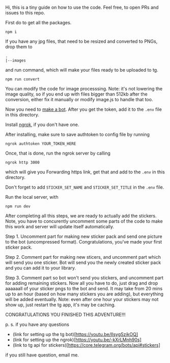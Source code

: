 Hi, this is a tiny guide on how to use the code. Feel free, to open PRs and issues to this repo.

First do to get all the packages.
```
npm i
```

If you have any jpg files, that need to be resized and converted to PNGs, drop them to
```
.
|--images
```
and run command, which will make your files ready to be uploaded to tg.
```
npm run convert
```
You can modify the code for image processsing. Note: it's not lowering the image quality, so if you end up with files bigger than 512kb after the conversion, either fix it manually or modify image.js to handle that too.

Now you need to [make a bot](https://core.telegram.org/bots#3-how-do-i-create-a-bot). After you get the token, add it to the `.env`  file in this directory.

Install [ngrok](https://ngrok.com/download), if you don't have one.

After installing, make sure to save authtoken to config file by running
```
ngrok authtoken YOUR_TOKEN_HERE
```

Once, that is done, run the ngrok server by calling

```
ngrok http 3000
```

which will give you Forwarding https link, get that and add to the `.env` in this directory.

Don't forget to add `STICKER_SET_NAME` and `STICKER_SET_TITLE` in the `.env` file.

Run the local server, with
```
npm run dev
```

After completing all this steps, we are ready to actually add the stickers. Note, you have to concurently uncomment some parts of the code to make this work and server will update itself automatically.

Step 1. Uncomment part for making new sticker pack and send one picture to the bot (uncompressed format). Congratulations, you've made your first sticker pack.

Step 2. Comment part for making new sticers, and uncomment part which will send you one sticker. Bot will send you the newly created sticker pack and you can add it to your library.

Step 3. Comment part so bot won't send you stickers, and uncomment part for adding remaining stickers. Now all you have to do, just drag and drop aaaaaall of your sticker pngs to the bot and send. It may take from 20 mins up to an hour (based on how many stickers you are adding), but everything will be added eventually. Note: even after one hour your stickers may not show up, just restart the tg app, it's may be caching.

CONGRATULATIONS YOU FINISHED THIS ADVENTURE!!!

p. s. if you have any questions
 * (link for setting up the tg bot)[https://youtu.be/IlsygSzikOQ]
 * (link for setting up the ngrok)[https://youtu.be/-kXrLMnh90s]
 * (link to tg api for stickers)[https://core.telegram.org/bots/api#stickers]

if you still have question, email me.
